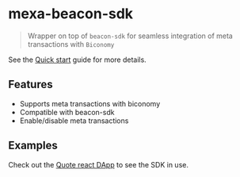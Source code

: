 # mexa-beacon-sdk

> Wrapper on top of `beacon-sdk` for seamless integration of meta transactions with `Biconomy`

See the [Quick start](quickstart.md) guide for more details.

## Features

- Supports meta transactions with biconomy
- Compatible with beacon-sdk
- Enable/disable meta transactions

## Examples

Check out the [Quote react DApp]() to see the SDK in use.
